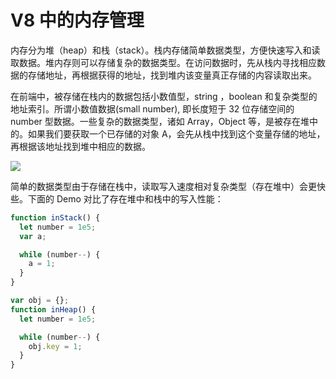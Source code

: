 # V8 中的内存管理

内存分为堆（heap）和栈（stack）。栈内存储简单数据类型，方便快速写入和读取数据。堆内存则可以存储复杂的数据类型。在访问数据时，先从栈内寻找相应数据的存储地址，再根据获得的地址，找到堆内该变量真正存储的内容读取出来。

在前端中，被存储在栈内的数据包括小数值型，string ，boolean 和复杂类型的地址索引。所谓小数值数据(small number), 即长度短于 32 位存储空间的 number 型数据。一些复杂的数据类型，诸如 Array，Object 等，是被存在堆中的。如果我们要获取一个已存储的对象 A，会先从栈中找到这个变量存储的地址，再根据该地址找到堆中相应的数据。

![](https://i.postimg.cc/J0GnS4dB/image.png)

简单的数据类型由于存储在栈中，读取写入速度相对复杂类型（存在堆中）会更快些。下面的 Demo 对比了存在堆中和栈中的写入性能：

```js
function inStack() {
  let number = 1e5;
  var a;

  while (number--) {
    a = 1;
  }
}

var obj = {};
function inHeap() {
  let number = 1e5;

  while (number--) {
    obj.key = 1;
  }
}
```
